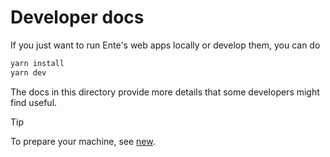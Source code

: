 # Developer docs

If you just want to run Ente's web apps locally or develop them, you can do

```sh
yarn install
yarn dev
```

The docs in this directory provide more details that some developers might find
useful.

> [!TIP]
>
> To prepare your machine, see [new](new.md).
